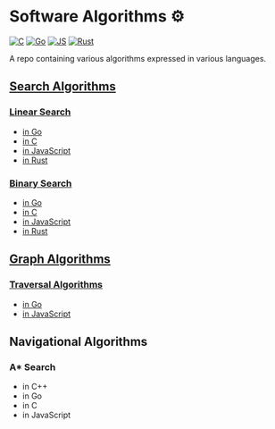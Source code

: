 # Software Algorithms ⚙️

[![C](https://github.com/claudemuller/algorithms/actions/workflows/c.yaml/badge.svg)](https://github.com/claudemuller/algorithms/actions/workflows/c.yaml)
[![Go](https://github.com/claudemuller/algorithms/actions/workflows/go.yml/badge.svg)](https://github.com/claudemuller/algorithms/actions/workflows/go.yml)
[![JS](https://github.com/claudemuller/algorithms/actions/workflows/js.yaml/badge.svg)](https://github.com/claudemuller/algorithms/actions/workflows/js.yaml)
[![Rust](https://github.com/claudemuller/algorithms/actions/workflows/rust.yaml/badge.svg)](https://github.com/claudemuller/algorithms/actions/workflows/rust.yaml)

A repo containing various algorithms expressed in various languages.

## [Search Algorithms](https://github.com/claudemuller/algorithms/tree/master/search-algorithms)

### [Linear Search](https://github.com/claudemuller/algorithms/tree/master/search-algorithms/linear-search)

- [in Go](https://github.com/claudemuller/algorithms/tree/master/search-algorithms/linear-search/go)
- [in C](https://github.com/claudemuller/algorithms/tree/master/search-algorithms/linear-search/c)
- [in JavaScript](https://github.com/claudemuller/algorithms/tree/master/search-algorithms/linear-search/js)
- [in Rust](https://github.com/claudemuller/algorithms/tree/master/search-algorithms/linear-search/rust)

### [Binary Search](https://github.com/claudemuller/algorithms/tree/master/search-algorithms/binary-search)

- [in Go](https://github.com/claudemuller/algorithms/tree/master/search-algorithms/binary-search/go)
- [in C](https://github.com/claudemuller/algorithms/tree/master/search-algorithms/binary-search/c)
- [in JavaScript](https://github.com/claudemuller/algorithms/tree/master/search-algorithms/binary-search/js)
- [in Rust](https://github.com/claudemuller/algorithms/tree/master/search-algorithms/binary-search/rust)

## [Graph Algorithms](https://github.com/claudemuller/algorithms/tree/master/graph-algorithms)

### [Traversal Algorithms](https://github.com/claudemuller/algorithms/tree/master/graph-algorithms/traversal)

- [in Go](https://github.com/claudemuller/algorithms/tree/master/graph-algorithms/traversal/go)
- [in JavaScript](https://github.com/claudemuller/algorithms/tree/master/graph-algorithms/traversal/js)

## Navigational Algorithms

### A\* Search

- in C++
- in Go
- in C
- in JavaScript

